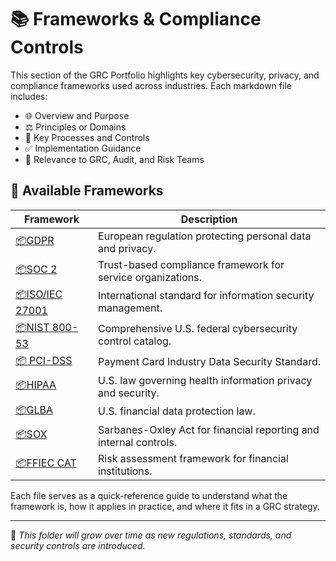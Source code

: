 # 📚 Frameworks & Compliance Controls

This section of the GRC Portfolio highlights key cybersecurity, privacy, and compliance frameworks used across industries. Each markdown file includes:

- 🌐 Overview and Purpose
- ⚖️ Principles or Domains
- 🔁 Key Processes and Controls
- ✅ Implementation Guidance
- 🧩 Relevance to GRC, Audit, and Risk Teams

## 📁 Available Frameworks

| Framework | Description |
|----------|-------------|
| [📦GDPR](./GDPR.md) | European regulation protecting personal data and privacy. |
| [📦SOC 2](./SOC_2.md) | Trust-based compliance framework for service organizations. |
| [📦ISO/IEC 27001](./ISO_27001.md) | International standard for information security management. |
| [📦NIST 800-53](./NIST_800_53.md) | Comprehensive U.S. federal cybersecurity control catalog. |
| [📦 PCI-DSS](PCI_DSS.md) | Payment Card Industry Data Security Standard. |
| [📦HIPAA](./HIPAA.md) | U.S. law governing health information privacy and security. |
| [📦GLBA](./GLBA.md) | U.S. financial data protection law. |
| [📦SOX](./SOX.md) | Sarbanes-Oxley Act for financial reporting and internal controls. |
| [📦FFIEC CAT](./FFIEC_CAT.md) | Risk assessment framework for financial institutions. |

Each file serves as a quick-reference guide to understand what the framework is, how it applies in practice, and where it fits in a GRC strategy.

---

📌 *This folder will grow over time as new regulations, standards, and security controls are introduced.*
